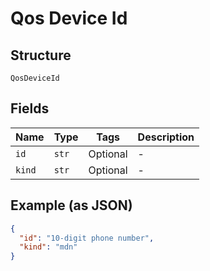 
# Qos Device Id

## Structure

`QosDeviceId`

## Fields

| Name | Type | Tags | Description |
|  --- | --- | --- | --- |
| `id` | `str` | Optional | - |
| `kind` | `str` | Optional | - |

## Example (as JSON)

```json
{
  "id": "10-digit phone number",
  "kind": "mdn"
}
```

